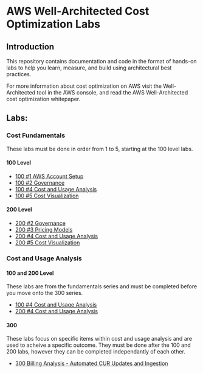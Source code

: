 # AWS Well-Architected Cost Optimization Labs

## Introduction

This repository contains documentation and code in the format of hands-on labs to help you learn, measure, and build using architectural best practices.

For more information about cost optimization on AWS visit the Well-Architected tool in the AWS console, and read the AWS Well-Architected cost optimization whitepaper.

## Labs:

### Cost Fundamentals
These labs must be done in order from 1 to 5, starting at the 100 level labs.

#### 100 Level
- [100 #1 AWS Account Setup](./Cost_Fundamentals/100_1_AWS_Account_Setup)
- [100 #2 Governance](./Cost_Fundamentals/100_2_Cost_and_Usage_Governance)
- [100 #4 Cost and Usage Analysis](./Cost_Fundamentals/100_4_Cost_and_Usage_Analysis)
- [100 #5 Cost Visualization](./Cost_Fundamentals/100_5_Cost_Visualization)

#### 200 Level
- [200 #2 Governance](./Cost_Fundamentals/200_2_Cost_and_Usage_Governance)
- [200 #3 Pricing Models](./Cost_Fundamentals/200_3_Pricing_Models) 
- [200 #4 Cost and Usage Analysis](./Cost_Fundamentals/200_4_Cost_and_Usage_Analysis)
- [200 #5 Cost Visualization](./Cost_Fundamentals/200_5_Cost_Visualization) 


### Cost and Usage Analysis

#### 100 and 200 Level
These labs are from the fundamentals series and must be completed before you move onto the 300 series.
- [100 #4 Cost and Usage Analysis](./Cost_Fundamentals/100_4_Cost_and_Usage_Analysis)
- [200 #4 Cost and Usage Analysis](./Cost_Fundamentals/200_4_Cost_and_Usage_Analysis)


#### 300
These labs focus on specific items within cost and usage analysis and are used to acheive a specific outcome. They must be done after the 100 and 200 labs, however they can be completed independantly of each other. 
- [300 Billing Analysis - Automated CUR Updates and Ingestion](./Cost_and_Usage_Analysis/300_Automated_CUR_Updates_and_Ingestion) 



